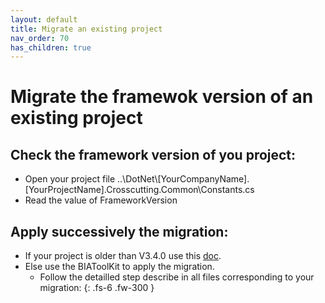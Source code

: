 ```yaml
---
layout: default
title: Migrate an existing project
nav_order: 70
has_children: true
---
```


# Migrate the framewok version of an existing project

## Check the framework version of you project:
* Open your project file ..\DotNet\\[YourCompanyName].[YourProjectName].Crosscutting.Common\Constants.cs
* Read the value of FrameworkVersion

## Apply successively the migration:
* If your project is older than V3.4.0 use this [doc](./3.3.3%20TO%203.4.0.html).
* Else use the BIAToolKit to apply the migration.
  * Follow the detailled step describe in all files corresponding to your migration:
{: .fs-6 .fw-300 }